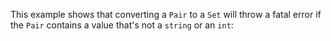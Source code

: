 This example shows that converting a `Pair` to a `Set` will throw a fatal error if the `Pair` contains a value that's not a `string` or an `int`:
